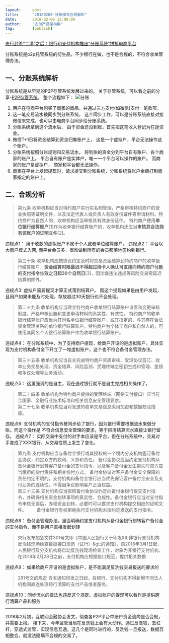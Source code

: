 ```yaml
---
layout:     post 
title:      "20180208-分账模式合规解析"
date:       2018-02-08 12:00:00
author:     "支付产品架构群"
tag:		[publish] 
---
```


   
[央行封杀“二清”之后：银行和支付机构推出“分账系统”拼抢电商平台]( http://mp.weixin.qq.com/s?__biz=MzI0MDY5NDU1MQ==&amp;mid=2247491868&amp;idx=1&amp;sn=695bd744789c274d4b3b279d77974874&amp;chksm=e9144564de63cc72dfc510a6a246b357c078f3274fc166ac9d5b1ab90aa8e9b063011d1def20&amp;mpshare=1&amp;scene=1&amp;srcid=0208VMxnMLnyo8AESwRfKbaT#rd)
   
分账系统是p2p托管系统的衍生品，不少银行在做，也不是合规的，不符合收单管理办法。 
   

## 一、分账系统解析

分账系统是从早期的P2P存管系统发展过来的， 关于存管系统，可以看之前的分享-[P2P存管系统](http://doc.cocolian.cn/wechat/2018/2018/01/27/wechat101/)。 整个流程如下：
![分账](http://static.cocolian.cn/img/2018-fenzhang.png)

1. 用户在电商平台购买了商家的商品，并通过三方支付(如微信)支付一笔款项。  
2. 这一笔交易流水被同步到分账系统。 这个同步工作，可以是分账系统直接对接微信来完成，也可以由电商平台同步给分账系统。 
3. 分账系统拿到这个流水后， 由于资金还没到账，首先把这笔收入登记为在途资金。 
4. 微信T+1日将资金结算到资金归集账户上， 这是一个虚拟户，平台无法操作这个账户。 
5. 分账系统按照分账规则和交易流水， 将到账的资金分到平台自有账户、各个商家的账户上。 平台自有账户是实体户，唯一一个平台可以操作的账户。 而商家的账户是虚拟户， 商家和平台都无法操作。 
6. 商家在平台上发起提现时，请求提交到分账系统，分账系统将账户余额打到商家指定的账户上。 

## 二、合规分析


> 第九条 收单机构应当对特约商户实行实名制管理，严格审核特约商户的营业执照等证明文件，以及法定代表人或负责人有效身份证件等申请材料。特约商户为自然人的，收单机构应当审核其有效身份证件。 特约商户使用**单位银行结算账户**[1]作为收单银行结算账户的，收单机构还应当**审核其合法拥有该账户的证明文件**[2]。     

违规点1： 用于收款的虚拟账户不属于个人或者单位结算账户。
违规点2： 平台以大商户模式入网, 而平台会员多，很难做到所有的会员都落地签约到银行。

> 第三十条 收单机构应按协议约定及时将交易资金结算到特约商户的收单银行结算账户，**资金结算时限最迟不得超过持卡人确认可直接向特约商户付款的支付指令生效之日起30个自然日**[3]，因涉嫌违法违规等风险交易需延迟结算的除外。  

违规点3: 虚拟户需要提现才算正式落到结算户。 而这个提现如果是由用户发起，且用户如果未能及时处理，存放超过30天银行也不会处理。  
   

> 第二十九条 收单机构应当建立特约商户收单银行结算账户设置和变更审核制度，严格审核设置和变更申请材料的真实性、有效性。 特约商户的收单银行结算账户应当为其同名单位银行结算账户，或其指定的、与其存在合法资金管理关系的单位银行结算账户。特约商户为个体工商户和自然人的，可使用其同名个人银行结算账户作为收单银行结算账户。   

违规点4： 在分账系统中，为了支持商户提现，给商户开设的是虚拟账户。具体实现为支付机构备付金下开立了一堆虚拟账户，这个也不符合备付金管理办法。  
   
   
> 第三十五条 收单机构应当自主完成特约商户资质审核、受理协议签订、收单业务交易处理、资金结算、风险监测、受理终端主密钥生成和管理、差错和争议处理等业务活动。  
   
违规点5： 这里强调的是自主，现在通过银行就不是自主完成相关操作了。 

   
> 第二十四条 收单机构为特约商户提供的受理终端（网络支付接口）应当符合国家、金融行业技术标准和相关信息安全管理要求。  
> 第二十七条 收单机构应当对发送的收单交易信息采用加密和数据校验措施。   
   
违规点6:  支付机构的支付指令被同步给了银行，因为银行需要根据流水来做分账。而这个操作是 不符合信息安全管理的要求，等于把清结算流水直接让银行留存。
违规点7： 实际交易中支付的对手本应该是平台，但在分账系统中，交易对手变成了XXX银行，从交易性质上发生了变化。 
   

> 第九条 支付机构应当与备付金银行或其授权的一个境内分支机构签订备付金协议，约定双方的权利、义务和责任。 备付金协议应当约定支付机构从备付金银行划转客户备付金的支付指令，以及客户备付金发生损失时双方应当承担的偿付责任和相关偿付方式。 备付金协议对客户备付金安全保障的责任约定不明的，支付机构和备付金银行应当优先保证客户备付金安全及支付业务的连续性，不得因争议影响客户正当权益。  
> 第三十三条 支付机构应当按照备付金协议约定向备付金银行提交支付指令，并确保相关资金划转事项的真实性、合规性。备付金银行应当对支付指令审核无误后，办理资金划转，必要时可以要求支付机构提交相应的证明文件。 　　备付金银行有权拒绝执行支付机构未按约定发送的支付指令。  

违规点8： 备付金管理办法，里面明确约定支付机构从备付金银行划转客户备付金的支付指令，而不是用户直接发起划转  

> 央行发布加急文件301号文即《中国人民银行关于印发&amp;lt;非银行支付机构反洗钱现场检查数据接口规范（试行）&amp;gt;的通知》，自2018年3月1日起，人民银行及分支机构将启动反洗钱现场检查工作，对象为非银行支付机构，在2018年2月28日之前，支付机构应根据接口规范，提供相关数据  
   
违规点9： 如果给商户开设的是虚拟账户，是不能满足反洗钱交易报送的要求的  

   
> 281号文的规定 自本通知印发之日起，各银行、支付机构不得新增不同法人机构间直连处理跨行清算的支付产品或者服务。  

违规点10：同步流水的做法也违反这个规定。虚拟账户的提现可以看作是提供跨行清算产品和服务 
 
---

2018年2月初，互联网金融协会发文，彻查各P2P平台中账户资金流向是否合规，并需要上报。 接下来，今年监管当局在反洗钱上会有大动作。通过反洗钱，去杠杆，穿透式监管，实现信息互通。这几个是同时进行的，反洗钱一旦报送，数据互相整合，就没法隐瞒不合规的交易了。 

   
